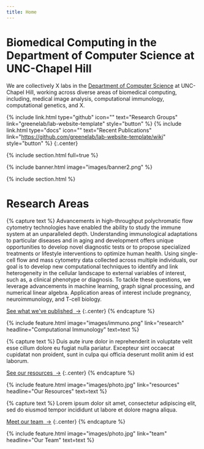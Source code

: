 ```yaml
---
title: Home
---
```


# Biomedical Computing in the Department of Computer Science at UNC-Chapel Hill

We are collectively X labs in the [Department of Computer Science](https://cs.unc.edu) at UNC-Chapel Hill, working across diverse areas of biomedical computing, including, medical image analysis, computational immunology, computational genetics, and X. 
  
{%
  include link.html
  type="github"
  icon=""
  text="Research Groups"
  link="greenelab/lab-website-template"
  style="button"
%}
{%
  include link.html
  type="docs"
  icon=""
  text="Recent Publications"
  link="https://github.com/greenelab/lab-website-template/wiki"
  style="button"
%}
{:.center}

{% include section.html full=true %}

{% include banner.html image="images/banner2.png" %}

{% include section.html %}

# Research Areas 

{% capture text %}
Advancements in high-throughput polychromatic flow cytometry technologies have enabled the ability to study the immune system at an unparalleled depth.  Understanding immunological adaptations to particular diseases and in aging and development offers unique opportunities to develop novel diagnostic tests or to propose specialized treatments or lifestyle interventions to optimize human health. Using single-cell flow and mass cytometry data collected across multiple individuals, our goal is to develop new computational techniques to identify and link heterogeneity in the cellular landscape to external variables of interest, such as, a clinical phenotype or diagnosis. To tackle these questions, we leverage advancements in machine learning, graph signal processing, and numerical linear algebra. Application areas of interest include pregnancy, neuroimmunology, and T-cell biology.

[See what we've published &nbsp;→](research)
{:.center}
{% endcapture %}

{%
  include feature.html
  image="images/immuno.png"
  link="research"
  headline="Computational Immunology"
  text=text
%}

{% capture text %}
Duis aute irure dolor in reprehenderit in voluptate velit esse cillum dolore eu fugiat nulla pariatur.
Excepteur sint occaecat cupidatat non proident, sunt in culpa qui officia deserunt mollit anim id est laborum.

[See our resources &nbsp;→](resources)
{:.center}
{% endcapture %}

{%
  include feature.html
  image="images/photo.jpg"
  link="resources"
  headline="Our Resources"
  text=text
%}

{% capture text %}
Lorem ipsum dolor sit amet, consectetur adipiscing elit, sed do eiusmod tempor incididunt ut labore et dolore magna aliqua.

[Meet our team &nbsp;→](team)
{:.center}
{% endcapture %}

{%
  include feature.html
  image="images/photo.jpg"
  link="team"
  headline="Our Team"
  text=text
%}
